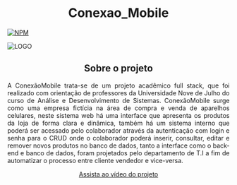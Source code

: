 <h1 style="text-align:center;">Conexao_Mobile</h1>

  <a href="https://github.com/1000brunoSiq/Projeto_Conexao_Mobile/blob/main/LICENSE">
        <img src="https://img.shields.io/npm/l/react" alt="NPM" style="display:block; margin:auto;">
    </a>

   <img src="https://github.com/1000brunoSiq/Projeto_Conexao_Mobile/blob/main/imagens/Conex%C3%A3o_MobileLogo.png"
        alt="LOGO" style="display:block; margin:auto;">

   <h2 style="text-align:center;">Sobre o projeto</h2>

   <p style="text-align:justify;">A ConexãoMobile trata-se de um projeto acadêmico full stack, que foi realizado com
        orientação de professores da Universidade Nove de Julho do curso de Análise e Desenvolvimento de Sistemas.
        ConexãoMobile surge como uma empresa fictícia na área de compra e venda de aparelhos celulares, neste sistema
        web há uma interface que apresenta os produtos da loja de forma clara e dinâmica, também há um sistema interno
        que poderá ser acessado pelo colaborador através da autenticação com login e senha para o CRUD onde o
        colaborador poderá inserir, consultar, editar e remover novos produtos no banco de dados, tanto a interface como
        o back-end e banco de dados, foram projetados pelo departamento de T.I a fim de automatizar o processo entre
        cliente vendedor e vice-versa.</p>

  <a href="https://youtu.be/LaUXfS_jNkc?si=3DYqJourfFZqIXfB" style="display:block; text-align:center;" target="_blank">Assista ao
        vídeo do projeto</a>
